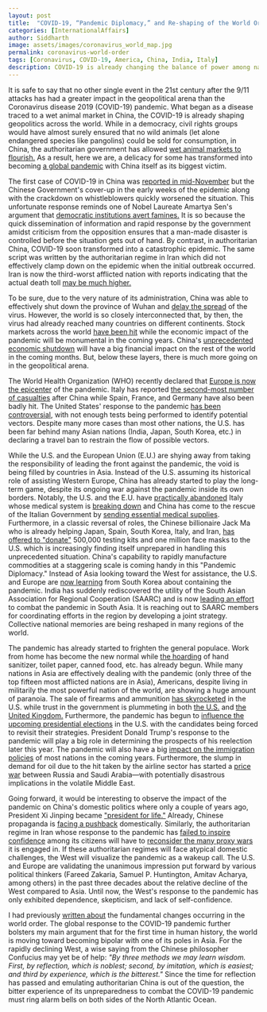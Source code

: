 ```yaml
---
layout: post
title:  "COVID-19, “Pandemic Diplomacy,” and Re-shaping of the World Order"
categories: [InternationalAffairs]
author: Siddharth
image: assets/images/coronavirus_world_map.jpg
permalink: coronavirus-world-order
tags: [Coronavirus, COVID-19, America, China, India, Italy]
description: COVID-19 is already changing the balance of power among nations.
---
```

It is safe to say that no other single event in the 21st century after the 9/11 attacks has had a greater impact in the geopolitical arena than the Coronavirus disease 2019 (COVID-19) pandemic. What began as a disease traced to a wet animal market in China, the COVID-19 is already shaping geopolitics across the world. While in a democracy, civil rights groups would have almost surely ensured that no wild animals (let alone endangered species like pangolins) could be sold for consumption, in China, the authoritarian government has allowed <a href="https://www.npr.org/sections/goatsandsoda/2020/01/31/800975655/why-theyre-called-wet-markets-and-what-health-risks-they-might-pose">wet animal markets to flourish.</a> As a result, here we are, a delicacy for some has transformed into becoming <a href="https://www.bbc.com/news/av/world-51842838/coronavirus-covid-19-outbreak-can-be-characterised-as-a-pandemic-who">a global pandemic</a> with China itself as its biggest victim.

The first case of COVID-19 in China was <a href="https://www.theguardian.com/world/2020/mar/13/first-covid-19-case-happened-in-november-china-government-records-show-report">reported in mid-November</a> but the Chinese Government's cover-up in the early weeks of the epidemic along with the crackdown on whistleblowers quickly worsened the situation. This unfortunate response reminds one of Nobel Laureate Amartya Sen's argument that <a href="https://www.unicef.org/socialpolicy/files/Democracy_as_a_Universal_Value.pdf">democratic institutions avert famines.</a> It is so because the quick dissemination of information and rapid response by the government amidst criticism from the opposition ensures that a man-made disaster is controlled before the situation gets out of hand. By contrast, in authoritarian China, COVID-19 soon transformed into a catastrophic epidemic. The same script was written by the authoritarian regime in Iran which did not effectively clamp down on the epidemic when the initial outbreak occurred. Iran is now the third-worst afflicted nation with reports indicating that the actual death toll <a href="https://www.nytimes.com/2020/02/28/world/middleeast/coronavirus-iran-confusion.html">may be much higher.</a>

To be sure, due to the very nature of its administration, China was able to effectively shut down the province of Wuhan and <a href="https://economictimes.indiatimes.com/news/international/world-news/chinas-move-to-lockdown-wuhan-delayed-spread-of-coronavirus-outside-study/articleshow/74628483.cms">delay the spread</a> of the virus. However, the world is so closely interconnected that, by then, the virus had already reached many countries on different continents. Stock markets across the world <a href="https://www.usatoday.com/story/money/2020/03/12/dow-plunges-trump-speech-fails-quell-coronavirus-fears/5029964002/">have been hit</a> while the economic impact of the pandemic will be monumental in the coming years. China's <a href="https://www.nytimes.com/2020/03/07/world/asia/china-coronavirus-cost.html">unprecedented economic shutdown</a> will have a big financial impact on the rest of the world in the coming months. But, below these layers, there is much more going on in the geopolitical arena.

The World Health Organization (WHO) recently declared that <a href="https://www.cnbc.com/2020/03/13/europe-is-now-the-epicenter-of-the-coronavirus-pandemic-who-says.html">Europe is now the epicenter</a> of the pandemic. Italy has reported <a href="https://www.worldometers.info/coronavirus/">the second-most number of casualties</a> after China while Spain, France, and Germany have also been badly hit. The United States' response to the pandemic <a href="https://www.bloomberg.com/news/articles/2020-03-12/u-s-coronavirus-response-was-marked-by-overconfidence-delays">has been controversial</a>, with not enough tests being performed to identify potential vectors. Despite many more cases than most other nations, the U.S. has been far behind many Asian nations (India, Japan, South Korea, etc.) in declaring a travel ban to restrain the flow of possible vectors.

While the U.S. and the European Union (E.U.) are shying away from taking the responsibility of leading the front against the pandemic, the void is being filled by countries in Asia. Instead of the U.S. assuming its historical role of assisting Western Europe, China has already started to play the long-term game, despite its ongoing war against the pandemic inside its own borders. Notably, the U.S. and the E.U. have <a href="https://foreignpolicy.com/2020/03/14/coronavirus-eu-abandoning-italy-china-aid/">practically abandoned</a> Italy whose medical system is <a href="https://www.nytimes.com/2020/03/12/world/europe/12italy-coronavirus-health-care.html">breaking down</a> and China has come to the rescue of the Italian Government by <a href="https://www.aljazeera.com/news/2020/03/china-sends-essential-coronavirus-supplies-italy-200313195241031.html">sending essential medical supplies</a>. Furthermore, in a classic reversal of roles, the Chinese billionaire Jack Ma who is already helping Japan, Spain, South Korea, Italy, and Iran, <a href="https://www.cnn.com/2020/03/14/tech/jack-ma-face-masks-us-donation/index.html">has offered to "donate"</a> 500,000 testing kits and one million face masks to the U.S. which is increasingly finding itself unprepared in handling this unprecedented situation. China's capability to rapidly manufacture commodities at a staggering scale is coming handy in this "Pandemic Diplomacy." Instead of Asia looking toward the West for assistance, the U.S. and Europe are <a href="https://thehill.com/changing-america/well-being/prevention-cures/487465-how-south-korea-is-handling-the-coronavirus">now learning</a> from South Korea about containing the pandemic. India has suddenly rediscovered the utility of the South Asian Association for Regional Cooperation (SAARC) and is now <a href="https://www.indiatoday.in/india/story/coronavirus-pm-modi-lead-india-video-conference-of-saarc-nations-sunday-1655602-2020-03-14">leading an effort</a> to combat the pandemic in South Asia. It is reaching out to SAARC members for coordinating efforts in the region by developing a joint strategy. Collective national memories are being reshaped in many regions of the world.

The pandemic has already started to frighten the general populace. Work from home has become the new normal while <a href="https://www.aljazeera.com/news/2020/03/toilet-paper-canned-food-explains-coronavirus-panic-buying-200313083341035.html">the hoarding</a> of hand sanitizer, toilet paper, canned food, etc. has already begun. While many nations in Asia are effectively dealing with the pandemic (only three of the top fifteen most afflicted nations are in Asia), Americans, despite living in militarily the most powerful nation of the world, are showing a huge amount of paranoia. The sale of firearms and ammunition <a href="https://www.aljazeera.com/news/2020/03/toilet-paper-canned-food-explains-coronavirus-panic-buying-200313083341035.html">has skyrocketed</a> in the U.S. while trust in the government is plummeting in both <a href="https://www.theguardian.com/world/2020/mar/14/coronavirus-outbreak-response-trump-us">the U.S.</a> and <a href="https://www.theguardian.com/world/2020/mar/14/only-36-of-britons-trust-boris-johnson-on-coronavirus-poll-finds">the United Kingdom.</a> Furthermore, the pandemic has begun to <a href="https://www.nytimes.com/2020/03/12/us/politics/coronavirus-2020-campaign.html">influence the upcoming presidential elections</a> in the U.S. with the candidates being forced to revisit their strategies. President Donald Trump's response to the pandemic will play a big role in determining the prospects of his reelection later this year. The pandemic will also have a big <a href="https://www.vox.com/identities/2020/3/13/21173897/coronavirus-low-income-immigrants">impact on the immigration policies</a> of most nations in the coming years. Furthermore, the slump in demand for oil due to the hit taken by the airline sector has started a <a href="https://foreignpolicy.com/2020/03/14/oil-price-war-russia-saudi-arabia-no-end-production/">price war</a> between Russia and Saudi Arabia&mdash;with potentially disastrous implications in the volatile Middle East.

Going forward, it would be interesting to observe the impact of the pandemic on China's domestic politics where only a couple of years ago, President Xi Jinping became <a href="https://www.bbc.com/news/world-asia-china-43361276">"president for life."</a> Already, Chinese propaganda is <a href="https://www.bbc.com/news/world-asia-china-43361276">facing a pushback</a> domestically. Similarly, the authoritarian regime in Iran whose response to the pandemic has <a href="https://www.arabnews.com/node/1638581">failed to inspire confidence</a> among its citizens will have to <a href="https://www.haaretz.com/israel-news/.premium-as-coronavirus-strikes-iran-forced-to-rethink-its-proxy-wars-1.8670221">reconsider the many proxy wars</a> it is engaged in. If these authoritarian regimes will face atypical domestic challenges, the West will visualize the pandemic as a wakeup call. The U.S. and Europe are validating the unanimous impression put forward by various political thinkers (Fareed Zakaria, Samuel P. Huntington, Amitav Acharya, among others) in the past three decades about the relative decline of the West compared to Asia. Until now, the West's response to the pandemic has only exhibited dependence, skepticism, and lack of self-confidence.

I had previously <a href="https://ssiddharth.in/world-order">written about</a> the fundamental changes occurring in the world order. The global response to the COVID-19 pandemic further bolsters my main argument that for the first time in human history, the world is moving toward becoming bipolar with one of its poles in Asia. For the rapidly declining West, a wise saying from the Chinese philosopher Confucius may yet be of help: <i>"By three methods we may learn wisdom. First, by reflection, which is noblest; second, by imitation, which is easiest; and third by experience, which is the bitterest."</i> Since the time for reflection has passed and emulating authoritarian China is out of the question, the bitter experience of its unpreparedness to combat the COVID-19 pandemic must ring alarm bells on both sides of the North Atlantic Ocean.
